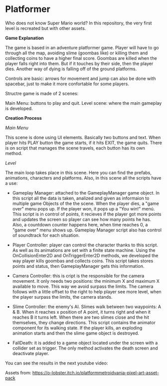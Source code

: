 # Platformer

Who does not know Super Mario world? In this repository, the very first level is recreated but with other assets.

**Game Explanation**

The game is based in an adventure platformer game. Player will have to go through all the map, avoiding slime (goombas like) or killing them and collecting coins to have a higher final score. Goombas are killed when the player falls right into them. But if it touches by their side, then the player dies. Another way of dying is falling off of the ground platforms.

Controls are basic: arrows for movement and jump can also be done with spacebar, just to make it more confortable for some players.

Structre game is made of 2 scenes:

Main Menu: buttons to play and quit.
Level scene: where the main gameplay is developed.

**Creation Process**

_Main Menu_

This scene is done using UI elements. Basically two buttons and text. When player hits PLAY button the game starts, if it hits EXIT, the game quits. There is on script that manages the scene travels, each button has its own method.

_Level_

The main loop takes place in this scene. Here you can find the prefabs, animations, characters and platforms. Also, in this scene all the scripts have a use:

- Gameplay Manager: attached to the GameplayManager game object. In this script all the data is taken, analized and given as informaion to multiple game Objects of the the scene. When the player dies, a "game over" menu pops up. If the player won, it pops up a "You win!" menú. This script is in control of points, it recieves if the player got more points and updates the screen so player can see how many points he has. Also, a countdown counter happens here, when time reaches 0, a "game over" menu shows up. Gameplay Manager script also has control of soundtrack for each situation.

- Player Controller: player can control the character thanks to this script. As well as its animations are set with a finite state machine. Using the OnCollisionEnter2D and OnTriggerEnter2D methods, we developed the way player kills goombas and collects coins. This script takes stores points and status, then GameplayManager gets this information.

- Camera Controller: this is cript is the responsible for the camera movement. It only needs two positions: the minimum X and maximum X available to move. This way we avoid surpass the limits. The camera follows with a little offset to the right to help player see more level, when the player surpass the limits, the camera stands.

- Slime Controller: the enemy's AI. Slimes walk between two waypoints: A & B. When it reaches x position of A point, it turns right and when it reaches B it turns left. When there are two slimes close and the hit themselves, they change directions. This script contains the animator component for its walking state. If the player kills, an exploding animation starts and then the slime game object is destroyed.

- FallDeath: it is added to a game object located under the screen with a collider set as trigger. The only method activates the death screen and deactivate player.

You can see the results in the next youtube video:

Assets from: https://o-lobster.itch.io/platformmetroidvania-pixel-art-asset-pack
